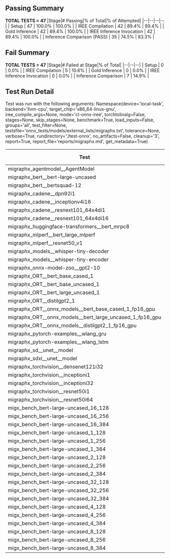 ## Passing Summary

**TOTAL TESTS = 47**
|Stage|# Passing|% of Total|% of Attempted|
|--|--|--|--|
| Setup | 47 | 100.0% | 100.0% |
| IREE Compilation | 42 | 89.4% | 89.4% |
| Gold Inference | 42 | 89.4% | 100.0% |
| IREE Inference Invocation | 42 | 89.4% | 100.0% |
| Inference Comparison (PASS) | 35 | 74.5% | 83.3% |
## Fail Summary

**TOTAL TESTS = 47**
|Stage|# Failed at Stage|% of Total|
|--|--|--|
| Setup | 0 | 0.0% |
| IREE Compilation | 5 | 10.6% |
| Gold Inference | 0 | 0.0% |
| IREE Inference Invocation | 0 | 0.0% |
| Inference Comparison | 7 | 14.9% |
## Test Run Detail
Test was run with the following arguments:
Namespace(device='local-task', backend='llvm-cpu', target_chip='x86_64-linux-gnu', iree_compile_args=None, mode='cl-onnx-iree', torchtolinalg=False, stages=None, skip_stages=None, benchmark=True, load_inputs=False, groups='all', test_filter=None, testsfile='onnx_tests/models/external_lists/migraphx.txt', tolerance=None, verbose=True, rundirectory='./test-onnx', no_artifacts=False, cleanup='3', report=True, report_file='reports/migraphx.md', get_metadata=True)

| Test | Exit Status | Mean Benchmark Time (ms) | Notes |
|--|--|--|--|
| migraphx_agentmodel__AgentModel | compilation | None | |
| migraphx_bert__bert-large-uncased | PASS | 369.2557668934266 | |
| migraphx_bert__bertsquad-12 | compilation | None | |
| migraphx_cadene__dpn92i1 | PASS | 165.61835445463657 | |
| migraphx_cadene__inceptionv4i16 | PASS | 5496.42921363314 | |
| migraphx_cadene__resnext101_64x4di1 | PASS | 323.71812251706916 | |
| migraphx_cadene__resnext101_64x4di16 | PASS | 5027.742357303699 | |
| migraphx_huggingface-transformers__bert_mrpc8 | PASS | 381.29283611973125 | |
| migraphx_mlperf__bert_large_mlperf | Numerics | 440.60690701007843 | |
| migraphx_mlperf__resnet50_v1 | PASS | 98.51380348915143 | |
| migraphx_models__whisper-tiny-decoder | PASS | 32.89988225227908 | |
| migraphx_models__whisper-tiny-encoder | Numerics | 188.6865227586693 | |
| migraphx_onnx-model-zoo__gpt2-10 | compilation | None | |
| migraphx_ORT__bert_base_cased_1 | PASS | 92.69032130638756 | |
| migraphx_ORT__bert_base_uncased_1 | PASS | 88.08107580989599 | |
| migraphx_ORT__bert_large_uncased_1 | PASS | 258.84272158145905 | |
| migraphx_ORT__distilgpt2_1 | PASS | 30.69995818794637 | |
| migraphx_ORT__onnx_models__bert_base_cased_1_fp16_gpu | Numerics | 83.98923381335204 | |
| migraphx_ORT__onnx_models__bert_large_uncased_1_fp16_gpu | Numerics | 250.4983792702357 | |
| migraphx_ORT__onnx_models__distilgpt2_1_fp16_gpu | Numerics | 38.88554726209905 | |
| migraphx_pytorch-examples__wlang_gru | PASS | 384.9049210548401 | |
| migraphx_pytorch-examples__wlang_lstm | PASS | 46.12087391507932 | |
| migraphx_sd__unet__model | import_model | None | |
| migraphx_sdxl__unet__model | import_model | None | |
| migraphx_torchvision__densenet121i32 | PASS | 1541.2639006972313 | |
| migraphx_torchvision__inceptioni1 | PASS | 207.18092502405247 | |
| migraphx_torchvision__inceptioni32 | PASS | 5811.348079393308 | |
| migraphx_torchvision__resnet50i1 | PASS | 89.15479646788702 | |
| migraphx_torchvision__resnet50i64 | PASS | 5275.426102181275 | |
| migx_bench_bert-large-uncased_16_128 | PASS | 2697.399329394102 | |
| migx_bench_bert-large-uncased_16_256 | PASS | 4240.894670287767 | |
| migx_bench_bert-large-uncased_16_384 | Numerics | 5709.674425423145 | |
| migx_bench_bert-large-uncased_1_128 | PASS | 159.97548215091228 | |
| migx_bench_bert-large-uncased_1_256 | PASS | 263.1344240572717 | |
| migx_bench_bert-large-uncased_1_384 | PASS | 368.656446536382 | |
| migx_bench_bert-large-uncased_2_128 | PASS | 433.7443858385086 | |
| migx_bench_bert-large-uncased_2_256 | PASS | 587.096149722735 | |
| migx_bench_bert-large-uncased_2_384 | PASS | 835.1328658560911 | |
| migx_bench_bert-large-uncased_32_128 | PASS | 5645.307369530201 | |
| migx_bench_bert-large-uncased_32_256 | PASS | 8111.731490741174 | |
| migx_bench_bert-large-uncased_32_384 | Numerics | 11258.863754570484 | |
| migx_bench_bert-large-uncased_4_128 | PASS | 722.452582170566 | |
| migx_bench_bert-large-uncased_4_256 | PASS | 1088.9230842391648 | |
| migx_bench_bert-large-uncased_4_384 | PASS | 1538.503672927618 | |
| migx_bench_bert-large-uncased_8_128 | PASS | 1443.5904460648696 | |
| migx_bench_bert-large-uncased_8_256 | PASS | 2150.61051522692 | |
| migx_bench_bert-large-uncased_8_384 | PASS | 2873.636527607838 | |
